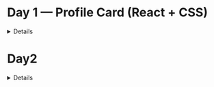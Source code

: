 # Day 1 — Profile Card (React + CSS)
<details>
오늘은 간단한 **프로필 카드**를 React 컴포넌트로 만들고, 스타일을 **CSS 파일로 분리**하는 연습을 했습니다. 아래에 정리, 주석 달린 최종 코드, 개선 포인트, 다음 단계 미션을 담았습니다.

---

## ✅ 오늘 한 일 (Summary)

* `ProfileCard`를 **독립 컴포넌트**로 분리
* 스타일을 `ProfileCard.css`로 **파일 분리**
* 타이포 계층(`h1`, `h2`, `p`)으로 정보 구조화
* 기본 레이아웃/여백/테두리 반경 설정

---

## 📁 파일 구조

```
src/
  components/
    ProfileCard.jsx
  styles/
    ProfileCard.css
  App.jsx
```

---

## 🧩 최종 코드 (설명 주석 포함)

> 아래 코드는 오늘 결과물을 **가독성/정렬/여백** 위주로 소폭 개선한 버전입니다. 기존 의도를 유지하면서, 중앙 정렬과 간격을 명확하게 했습니다.

### `components/ProfileCard.jsx`

```jsx
import React from 'react';
import '../styles/ProfileCard.css';

// 단순 정적 카드 컴포넌트
// - 오늘은 props 없이 정적인 텍스트로 구성
// - 다음 단계에서 이미지/버튼/반응형 등을 추가할 예정
const ProfileCard = () => {
  return (
    // 카드의 루트 요소: 시멘틱하게는 section/article도 고려 가능하지만
    // 오늘은 단순한 데모이므로 div 사용
    <div className="ProfileCard">
      {/* 이름: 가장 중요한 정보이므로 h1 사용 */}
      <h1 className="name">Kwak Hui Beom</h1>

      {/* 직무/역할: 이름 다음 중요도이므로 h2 사용 */}
      <h2 className="job">시스템 관제</h2>

      {/* 상세 설명: 문장 단위 정보이므로 p로 구분 */}
      <p className="phrase"><strong>이름:</strong> 곽희범</p>
      <p className="phrase"><strong>나이:</strong> 28세</p>
      <p className="phrase"><strong>자기소개:</strong> ...</p>
    </div>
  );
};

export default ProfileCard;
```

### `styles/ProfileCard.css`

```css
/* 카드 컨테이너 */
.ProfileCard {
  /* 가운데 정렬 + 세로 배치 */
  display: flex;              /* inline-block → flex 로 변경 */
  flex-direction: column;     /* 위→아래 배치 */
  align-items: center;        /* 가로 중앙 */
  justify-content: center;    /* 세로 중앙 (고정 높이가 있을 때 유효) */

  /* 크기/여백 */
  width: 260px;               /* 카드 가로폭을 정해 안정감 부여 */
  margin: 20px auto;          /* 화면 가운데 배치 */
  padding: 16px;              /* 내부 여백으로 숨 쉬게 하기 */

  /* 테두리/모서리 */
  border: 5px solid #61dafb;  /* React 블루 톤 유지 */
  border-radius: 16px;         /* 둥근 모서리 */

  /* 시각적 깊이(선택) */
  box-shadow: 0 4px 12px rgba(0,0,0,0.08);
  background: #fff;           /* 대비 개선 */
}

/* 타이포 계층 */
.ProfileCard h1 {
  margin: 0 0 8px;            /* 아래쪽으로만 간격 */
  color: #fff;                /* 배경 위에서 대비 확보 */
  background-color: #4fbde6;  /* 지나치게 밝은 #61dafb보다 약간 톤다운 */
  font-family: Arial, sans-serif;
  font-size: 1.25rem;         /* 모바일에서도 과하지 않게 */
  line-height: 1.2;
  padding: 8px 12px;          /* 배경 라벨처럼 보이도록 패딩 */
  border-radius: 8px;
}

.ProfileCard h2 {
  margin: 0 0 8px;
  font-size: 1rem;            /* h1보다 한 단계 작게 */
  color: #222;
}

/* 본문 문장 */
.ProfileCard p {
  margin: 0 0 6px;            /* 요소 간격 균형 */
  font-size: 0.95rem;         /* 모바일 가독성을 고려한 기본 크기 */
  color: #444;
}
```

### `App.jsx`

```jsx
import { useState } from 'react';
import './App.css';
import ProfileCard from './components/ProfileCard.jsx';

// 앱 루트: 데모용 문구 + ProfileCard 출력
function App() {
  const [count, setCount] = useState(0); // 오늘은 미사용 상태값 (나중에 인터랙션에 활용 가능)

  return (
    <>
      <div className="container">
        <h1>Hello React!</h1>
        <p>This is my first styled component.</p>
      </div>

      {/* 프로필 카드 컴포넌트 */}
      <ProfileCard />
    </>
  );
}

export default App;
```

---

## 🔎 핵심 이해 포인트

1. **컴포넌트 분리**: UI를 역할 단위로 쪼개면 재사용/유지보수가 쉬워짐
2. **타이포 계층**: h1/h2/p처럼 중요도에 따라 태그 선택 → 정보 구조가 명확해짐
3. **레이아웃 기본기**: `inline-block`보다 `flex`가 정렬/정돈에 유리
4. **여백 관리**: `margin-bottom`으로 요소 간 간격을 균일하게 맞추면 가독성이 크게 개선
5. **색 대비**: 배경색이 강할수록 텍스트 색은 확실한 대비(대부분 흰색/짙은 검정)로 설정

---

## 🧯 자주 하는 실수 & 예방 팁

* **가운데 정렬이 안 돼요** → 부모/자식 중 어디에 `display:flex`와 `margin:auto`를 줄지 명확히 결정
* **요소들이 답답해 보여요** → `padding`과 `margin-bottom` 규칙을 정해 일관성 있게 적용
* **폰트가 너무 커/작아요** → 상대 단위(rem)로 단계별 스케일(예: 0.95rem / 1rem / 1.25rem) 유지

---

## 🧪 다음 단계 미션(예고)

> 다음 학습 때 도전해 보세요. 난이도는 오늘보다 **반 단계 상승**입니다.

**문제:** 카드에 다음 요구사항을 추가하세요.

1. 상단에 **프로필 이미지(img)** 추가 (정사각형, 원형 마스크)
2. 하단에 **버튼 1개(예: "자세히 보기")** 추가
3. 마우스 **hover 시 카드 그림자 강화** (트랜지션 포함)
4. **모바일(≤ 480px)** 에서 카드 폭을 `90%`, 본문 폰트를 `1rem`로 키우기

**힌트 코드 조각:**

```css
/* 반응형 - 모바일 우선 */
@media (max-width: 480px) {
  .ProfileCard { width: 90%; }
  .ProfileCard p { font-size: 1rem; }
}

/* 호버 효과 */
.ProfileCard { transition: box-shadow .2s ease; }
.ProfileCard:hover { box-shadow: 0 8px 24px rgba(0,0,0,.15); }

/* 프로필 이미지 */
.ProfileCard img { width: 96px; height: 96px; border-radius: 50%; object-fit: cover; }
```

---

## 🧭 진도 기록 (Progress Log)

* [x] 컴포넌트/스타일 파일 분리
* [x] 타이포 계층 정리(h1/h2/p)
* [x] 기본 레이아웃/여백/테두리 적용
* [ ] 이미지/버튼/호버 효과
* [ ] 반응형(모바일/태블릿)
* [ ] Tailwind 심화 (모든 과제 완료 후)



## 📌 메모

* 오늘은 **레이아웃과 타이포 기본기**에 집중했습니다. 다음 단계부터는 **반응형**과 **사용자 인터랙션**(버튼/호버)을 추가해 실제 카드다운 완성도를 높일 예정입니다.

---


</details>

# Day2

<details>
# React 레이아웃 기초 복습 (Day 2)

오늘 진행한 내용을 **readme.md**로 정리했습니다. 복습하거나 다음 단계로 넘어갈 때 참고하세요.

---

## 1) 오늘 만든 것

* **ProfileCard**: 이름, 좋아하는 색상, 자기소개를 가진 카드 UI
* **두 개 카드 가로 정렬 + 모바일 세로 전환**: `flexbox`와 `@media`로 반응형 레이아웃 기초 구현
* **NoticeCard 예제(유사 난이도)**: 컨테이너/카드 역할 분리 연습

**작업 파일**

```
src/
 ┣ components/
 ┃ ┣ LayoutExample.jsx
 ┃ ┣ NoticeCard.jsx
 ┃ ┗ ProfileCard.jsx
 ┣ styles/
 ┃ ┣ NoticeCard.css
 ┃ ┗ ProfileCard.css
 ┣ App.jsx
 ┣ App.css
 ┣ index.css
 ┗ main.jsx

```

---

## 2) 핵심 개념 요약

### A. margin vs padding (가장 많이 헷갈리는 부분)

| 속성        | 의미        | 어디에 적용되나               | 언제 쓰나            |
| --------- | --------- | ---------------------- | ---------------- |
| `padding` | **안쪽 여백** | 테두리 **안**에서 콘텐츠와의 거리   | 카드 내부에 여유 공간 만들기 |
| `margin`  | **바깥 여백** | 요소 **바깥**에서 다른 요소와의 거리 | 요소 사이 간격/바깥쪽 띄우기 |

> 요즘 레이아웃에서는 **형제 간 간격**은 부모 컨테이너의 `gap`으로 관리하는 게 깔끔합니다. 개별 요소에는 꼭 필요할 때만 `margin`을 씁니다.

### B. Flexbox로 가로 정렬

```css
.card-container {
  display: flex;              /* 가로 배치 (기본 방향: row) */
  justify-content: center;    /* 메인축(가로) 정렬: 가운데 */
  align-items: center;        /* 교차축(세로) 정렬 */
  gap: 20px;                  /* 카드 사이 간격 */
  padding: 20px;              /* 컨테이너 내부 여백 */
}
```

* `justify-content`: 가로 방향 정렬(기본 row일 때)
* `align-items`: 세로 방향 정렬(기본 row일 때)
* `gap`: 형제 요소 간 간격 (이제는 `margin`보다 선호)

### C. 반응형 기초 (@media)

```css
@media (max-width: 600px) {
  .card-container {
    flex-direction: column;  /* 세로로 전환 */
    align-items: center;     /* 세로 배치에서 가로 중앙 */
  }

  .card-container .profile-card {
    width: 80%;
    max-width: 360px;        /* 너무 넓어지는 것 방지 */
    margin: 12px 0;          /* 위아래 간격 */
  }
}
```

* 넓은 화면: 가로 나란히
* 좁은 화면(600px 이하): 세로로 쌓기 + 카드 폭 가변화

### D. 왜 카드가 양끝으로 벌어졌나?

* 원인: `.profile-card { margin: 20px auto; }`
* `display:flex` 컨테이너에서 **자식의 `margin-left/right: auto`**는 남는 공간을 **스스로 차지하면서 서로 밀어냄** → 양끝으로 벌어짐
* 해결: `margin: 20px`(auto 제거) + 컨테이너에서 `gap`/`justify-content`로 정렬/간격 관리

### E. 전역 CSS vs CSS Modules

* 일반 `*.css`는 **전역 적용**: 동일한 클래스명이면 **어느 컴포넌트든** 스타일이 먹음
* 충돌 방지법

    1. **클래스명 접두사**로 구분 (예: `.pc-`, `.le-`)
    2. **CSS Modules** 사용 (`*.module.css`)

       ```jsx
       import styles from './ProfileCard.module.css';
       <div className={styles.profileCard}>...</div>
       ```

### F. 오늘 사용한 핵심 CSS 속성 상세

#### 1) `display`

* **무엇?** 요소의 박스가 레이아웃에 참여하는 **방식**을 결정합니다. 이번 과제에서 핵심은 부모 컨테이너에 `display: flex`를 주어 **플렉스 컨텍스트**를 만드는 것이었어요.
* **주요 값들(이번 학습에 유용한 것들만):**

    * `block`: 줄을 바꾸고 가로 폭을 가능한 한 **꽉** 채웁니다(`div`의 기본).
    * `inline`: 줄을 **바꾸지 않음**. `width/height`를 직접 지정하기 어렵고, 상하 `margin`이 잘 적용되지 않음(`span`의 기본).
    * `inline-block`: 줄을 바꾸지 않지만 **크기 지정 가능**.
    * `flex`: 자식들을 **flex item**으로 만들어 가로/세로 **정렬과 간격 제어**가 쉬워짐.
    * `none`: 레이아웃에서 완전히 제거(보이지 않음, 공간도 차지 안 함).
* **자주 하는 실수:** 자식에 `display:flex`를 주고 **부모에는 안 주는 경우** → 정렬이 안 먹습니다. **정렬은 부모가 담당**한다는 원칙 기억!

#### 2) `flex-direction`

* **무엇?** 플렉스의 **메인축 방향**을 정합니다. 메인축이 바뀌면 `justify-content`/`align-items`가 작동하는 **축**도 바뀝니다.
* **값:**

    * `row`(기본): 가로(좌→우). 메인축=가로, 교차축=세로.
    * `row-reverse`: 가로(우→좌).
    * `column`: 세로(위→아래). 메인축=세로, 교차축=가로.
    * `column-reverse`: 세로(아래→위).
* **팁:** 반응형에서 **가로(row) → 세로(column)** 로 전환하여 카드들이 **위아래로 쌓이게** 합니다.

#### 3) `justify-content` (메인축 정렬)

* **무엇?** **메인축 방향**(→ `flex-direction`에 의해 결정)에 따라 아이템들을 어떻게 배치할지 결정합니다.
* **주요 값:**

    * `flex-start`(기본): 시작점에 붙임
    * `center`: 가운데 모음
    * `flex-end`: 끝점에 붙임
    * `space-between`: **양끝 고정 +** 나머지 아이템 사이 간격을 **균등 분배**
    * `space-around`: 아이템 **양쪽에 동일 간격**, 바깥 여백은 절반 정도로 보임
    * `space-evenly`: 바깥 포함 **모든 간격이 동일**
* **팁:** `gap`과 함께 쓰면 **카드 사이 간격은 `gap`**, 전체 묶음의 위치는 `justify-content`로 결정.
* **주의:** `flex-direction: column`일 때는 **세로 방향 정렬**이 됩니다(가로가 아님).

#### 4) `align-items` (교차축 정렬)

* **무엇?** **교차축(메인축과 직각)** 방향 정렬.
* **주요 값:**

    * `stretch`(기본): 가능한 높이/너비로 늘림(크기 미지정 시)
    * `flex-start`: 교차축 시작점 정렬
    * `center`: 교차축 가운데 정렬
    * `flex-end`: 교차축 끝점 정렬
    * `baseline`: 텍스트 기준선 맞춤(제목 높이가 다를 때 유용)
* **팁:** 한 줄 배치에서 세로 가운데 정렬을 하고 싶다면(메인축이 가로, 즉 `row`), `align-items: center`.
* **주의:** 여러 줄(`flex-wrap`)로 감쌀 때 **줄 사이 정렬**은 `align-content`가 담당합니다(혼동 주의).

#### 5) 축 개념 한 번에 정리

```css
/* 가로 배치(기본) */
.parent { display:flex; flex-direction: row; /* 메인축=가로 */
  justify-content: center; /* 가로(메인) 가운데 */
  align-items: center;      /* 세로(교차) 가운데 */ }

/* 세로 배치(모바일 전환) */
.parent { display:flex; flex-direction: column; /* 메인축=세로 */
  justify-content: flex-start; /* 세로(메인) 위쪽부터 쌓기 */
  align-items: center;         /* 가로(교차) 가운데 */ }
```

* **기억 공식**: `flex-direction`이 **무엇**이냐에 따라, `justify-content`는 **그 방향**, `align-items`는 **직각 방향**을 정렬합니다.
* **높이 관련 팁:** 교차축 가운데 정렬(`align-items:center`)이 **세로 중앙**처럼 보이게 하려면 컨테이너가 그만큼의 **높이**를 가지고 있어야 합니다(예: `min-height: 60vh`).

---

## 3) 오늘의 베스트 프랙티스

* **정렬은 부모가 담당**: `justify-content`, `align-items`
* **간격은 `gap`으로**: 형제 간 간격을 일관되게 관리
* **고정폭은 최소화**: 반응형에서 `width: 80% + max-width` 패턴 활용
* **모바일 덮어쓰기 시 선택자 구체화**: `.card-container .profile-card { ... }`
* **역할 분리**: 컨테이너 스타일은 `App.css`, 카드 내부 스타일은 각 컴포넌트 CSS

---

## 4) 미니 치트시트

```css
/* 1) 가로 두 칸 + 중앙 정렬 */
.parent { display:flex; justify-content:center; gap:20px; }

/* 2) 모바일 전환 */
@media (max-width:600px){
  .parent{ flex-direction:column; align-items:center; }
  .parent .child{ width:80%; max-width:360px; }
}

/* 3) 카드 내부 여백과 시각적 개선 */
.child{ padding:16px; border-radius:12px; box-shadow:0 4px 8px rgba(0,0,0,.08); }
```

---

## 5) 오늘 해결한 이슈 & 교훈

* **문제**: 카드가 화면 양끝으로 벌어짐
* **원인**: `.profile-card { margin: 20px auto; }` (auto가 flex에서 밀어냄)
* **해결**: auto 제거, 컨테이너에서 `gap`/`justify-content`로 제어
* **교훈**: 레이아웃은 **부모 컨테이너 주도**, 자식은 내용과 내부 여백 중심으로 설계

---

## 6) 다음 단계(예고)

* **3단계**: 카드 3개 이상 그리드 느낌으로 배치하기(가로 스크롤/랩핑) + 태블릿(768px), 모바일(480~600px) 별 브레이크포인트 확장
* 최종 심화: **Tailwind CSS**로 동일 레이아웃 빠르게 재구현

---

## 7) 체크리스트

* [ ] 컨테이너에 `display:flex`와 `gap`을 적용했다
* [ ] 정렬은 `justify-content/align-items`로 했다
* [ ] 자식에 `margin: auto`로 정렬을 시도하지 않는다
* [ ] 모바일 전환 시 `flex-direction: column`을 적용했다
* [ ] 카드 폭을 `% + max-width`로 유연하게 했다
* [ ] 전역 CSS 충돌을 피하기 위해 네이밍 또는 CSS Modules를 검토했다

---

필요하면 이 README에 스크린샷/코드 스니펫을 계속 추가해가며 성장 로그로 쓰세요! 🚀

</details>